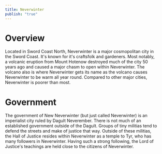 ```yaml
---
title: Neverwinter
publish: "true"
---
```

# Overview
Located in Sword Coast North, Neverwinter is a major cosmopolitan city in the Sword Coast. It's known for it's craftsfolk and gardeners. Most notably, a volcanic eruption from Mount Hotenow destroyed much of the city 50 years ago and caused a major chasm to open within Neverwinter. The volcano also is where Neverwinter gets its name as the volcano causes Neverwinter to be warm all year round. Compared to other major cities, Neverwinter is poorer than most.

# Government
The government of New Neverwinter (but just called Neverwinter) is an imperialist city ruled by Dagult Neverember. There is not much of an established government outside of the Dagult. Groups of tiny militias tend to defend the streets and make of justice that way. Outside of these militias, the Hall of Justice resides within Neverwinter as a temple to Tyr, who has many followers in Neverwinter. Having such a strong following, the Lord of Justice's teachings are held close to the citizens of Neverwinter.

